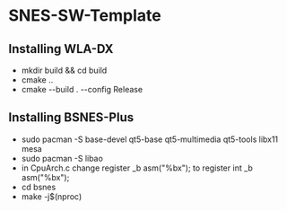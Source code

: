 # SNES-SW-Template

## Installing WLA-DX
- mkdir build && cd build
- cmake ..
- cmake --build . --config Release

## Installing BSNES-Plus
- sudo pacman -S base-devel qt5-base qt5-multimedia qt5-tools libx11 mesa
- sudo pacman -S libao
- in CpuArch.c change register _b asm("%bx"); to register int _b asm("%bx");
- cd bsnes
- make -j$(nproc)

